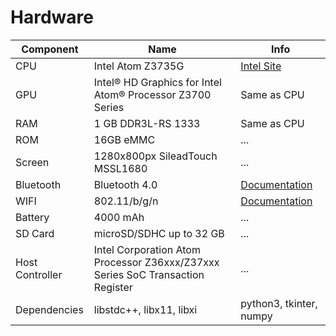 Hardware
========

|Component       |Name                             |Info                           |
|----------------|---------------------------------|-------------------------------|
| CPU            |Intel Atom Z3735G                |<a href="https://www.intel.com/content/www/us/en/products/sku/80275/intel-atom-processor-z3735g-2m-cache-up-to-1-83-ghz/specifications.html">Intel Site</a>                        |
| GPU            |Intel® HD Graphics for Intel Atom® Processor Z3700 Series|Same as CPU|
| RAM            |1 GB DDR3L-RS 1333  |Same as CPU|
| ROM            |16GB eMMC                        |...                             |
| Screen         |1280x800px SileadTouch MSSL1680  |...                     |
| Bluetooth      |Bluetooth 4.0                    |<a href="https://files.pine64.org/doc/datasheet/pine64/RTL8723BS.pdf">Documentation</a>            |
| WIFI           |802.11/b/g/n                     |<a href="https://files.pine64.org/doc/datasheet/pine64/RTL8723BS.pdf">Documentation</a>|
| Battery        |4000 mAh                         |...                    |
| SD Card        |microSD/SDHC up to 32 GB         |...                  |
| Host Controller|Intel Corporation Atom Processor Z36xxx/Z37xxx Series SoC Transaction Register|...                    |
| Dependencies   |libstdc++, libx11, libxi         |python3, tkinter, numpy        |